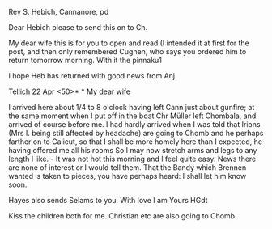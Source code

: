 Rev S. Hebich, Cannanore, pd

Dear Hebich please to send this on to Ch.

My dear wife this is for you to open and read (I intended it at first for the post, and then only remembered Cugnen, who says you ordered him to return tomorrow morning. With it the pinnaku1


I hope Heb has returned with good news from Anj.

 Tellich 22 Apr <50>*
 <Montag>*
My dear wife

I arrived here about 1/4 to 8 o'clock having left Cann just about gunfire; at the same moment when I put off in the boat Chr Müller left Chombala, and arrived of course before me. I had hardly arrived when I was told that Irions (Mrs I. being still affected by headache) are going to Chomb and he perhaps farther on to Calicut, so that I shall be more homely here than I expected, he having offered me all his rooms So I may now stretch arms and legs to any length I like. - It was not hot this morning and I feel quite easy. News there are none of interest or I would tell them. That the Bandy which Brennen wanted is taken to pieces, you have perhaps heard: I shall let him know soon.

Hayes also sends Selams to you.
 With love I am
 Yours HGdt

Kiss the children both for me. Christian etc are also going to Chomb. 
